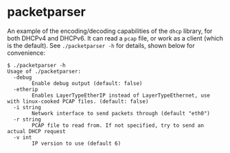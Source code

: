 # packetparser

An example of the encoding/decoding capabilities of the `dhcp` library, for both
DHCPv4 and DHCPv6. It can read a `pcap` file, or work as a client (which is the
default). See `./packetparser -h` for details, shown below for convenience:

```
$ ./packetparser -h
Usage of ./packetparser:
  -debug
        Enable debug output (default: false)
  -etherip
        Enables LayerTypeEtherIP instead of LayerTypeEthernet, use with linux-cooked PCAP files. (default: false)
  -i string
        Network interface to send packets through (default "eth0")
  -r string
        PCAP file to read from. If not specified, try to send an actual DHCP request
  -v int
        IP version to use (default 6)
```

